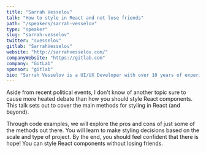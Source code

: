 ```yaml
---
title: "Sarrah Vesselov"
talk: "How to style in React and not lose friends"
path: "/speakers/sarrah-vesselov"
type: "speaker"
slug: "sarrah-vesselov"
twitter: "svesselov"
gitlab: "SarrahVesselov"
website: "http://sarrahvesselov.com/"
companyWebsite: "https://gitlab.com"
company: "GitLab"
sponsor: "gitlab"
bio: "Sarrah Vesselov is a UI/UX Developer with over 10 years of experience in web design and development. She currently works for GitLab as UX Lead, setting the overall direction of UX from both a design and application experience view. Prior to that, she was Senior UI Developer at Nitro Solutions and UI / UX Lead at Mad Mobile. She also serves as the Director for the Women Who Code and Girl Develop It Tampa chapters."
---
```


<p>Aside from recent political events, I don't know of another topic sure to cause more heated debate than how you should style React components. This talk sets out to cover the main methods for styling in React (and beyond).</p><p>Through code examples, we will explore the pros and cons of just some of the methods out there. You will learn to make styling decisions based on the scale and type of project. By the end, you should feel confident that there is hope! You can style React components without losing friends.</p>